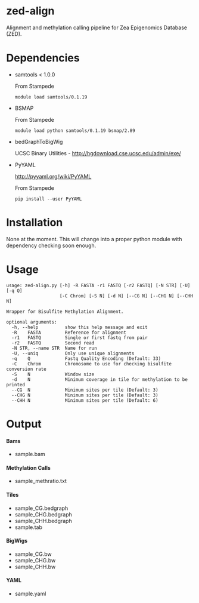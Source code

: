 # zed-align
Alignment and methylation calling pipeline for Zea Epigenomics Database (ZED).

# Dependencies

* samtools < 1.0.0
  
  From Stampede
  ```shell
  module load samtools/0.1.19
  ```

* BSMAP

  From Stampede
  ```shell
  module load python samtools/0.1.19 bsmap/2.89
  ```

* bedGraphToBigWig

  UCSC Binary Utilities - http://hgdownload.cse.ucsc.edu/admin/exe/

* PyYAML

  http://pyyaml.org/wiki/PyYAML

  From Stampede
  ```
  pip install --user PyYAML
  ```

# Installation

None at the moment. This will change into a proper python module with dependency checking soon enough.

# Usage
```
usage: zed-align.py [-h] -R FASTA -r1 FASTQ [-r2 FASTQ] [-N STR] [-U] [-q Q]
                    [-C Chrom] [-S N] [-d N] [--CG N] [--CHG N] [--CHH N]
                                                                              
Wrapper for Bisulfite Methylation Alignment.                                  
                                                                              
optional arguments:                                                           
  -h, --help          show this help message and exit                         
  -R    FASTA         Reference for alignment                                 
  -r1   FASTQ         Single or first fastq from pair                         
  -r2   FASTQ         Second read                                             
  -N STR, --name STR  Name for run                                            
  -U, --uniq          Only use unique alignments                              
  -q    Q             Fastq Quality Encoding (Default: 33)                    
  -C    Chrom         Chromosome to use for checking bisulfite conversion rate
  -S    N             Window size                                             
  -d    N             Minimum coverage in tile for methylation to be printed  
  --CG  N             Minimum sites per tile (Default: 3)
  --CHG N             Minimum sites per tile (Default: 3)
  --CHH N             Minimum sites per tile (Default: 6)
```

# Output

#### Bams
- sample.bam

#### Methylation Calls
- sample_methratio.txt

#### Tiles
- sample_CG.bedgraph
- sample_CHG.bedgraph
- sample_CHH.bedgraph
- sample.tab

#### BigWigs
- sample_CG.bw
- sample_CHG.bw
- sample_CHH.bw

#### YAML
- sample.yaml
